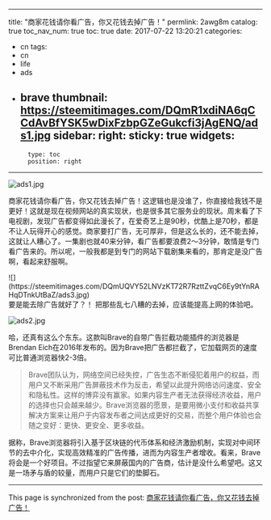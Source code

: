 
---
title: "商家花钱请你看广告，你又花钱去掉广告！"
permlink: 2awg8m
catalog: true
toc_nav_num: true
toc: true
date: 2017-07-22 13:20:21
categories:
- cn
tags:
- cn
- life
- ads
- brave
thumbnail: https://steemitimages.com/DQmR1xdiNA6qCCdAvBfYSK5wDixFzbpGZeGukcfi3jAgENQ/ads1.jpg
sidebar:
    right:
        sticky: true
widgets:
    -
        type: toc
        position: right
---


![ads1.jpg](https://steemitimages.com/DQmR1xdiNA6qCCdAvBfYSK5wDixFzbpGZeGukcfi3jAgENQ/ads1.jpg)

商家花钱请你看广告，你又花钱去掉广告！这逻辑也是没谁了，你直接给我钱不是更好！这就是现在视频网站的真实现状，也是很多其它服务业的现状。周末看了下电视剧，发现广告都变得如此漫长了，在爱奇艺上是90秒，优酷上是70秒，都是不让人玩得开心的感觉。商家要打广告，无可厚非，但是这么长的，还不能去掉，这就让人糟心了。一集剧也就40来分钟，看广告都要浪费2～3分钟，敢情是专门看广告来的。所以呢，一般我都是到专门的网站下载剧集来看的，那肯定是没广告啊，看起来舒服啊。

<div class="pull-left">![](https://steemitimages.com/DQmUQVY52LNVzKT72R7RzttZvqC6Ey9tYnRAHqDTnkUtBaZ/ads3.jpg)  </div>要是能去除广告就好了？！
把那些乱七八糟的去掉，应该能提高上网的体验吧。


![ads2.jpg](https://steemitimages.com/DQmXPFMRnbNDndKHW89tsWKvfRNExLAtWsoZovhtnjRiVYt/ads2.jpg)

哈，还真有这么个东东。这款叫Brave的自带广告拦截功能插件的浏览器是Brendan Eich在2016年发布的。因为Brave把广告都拦截了，它加载网页的速度可比普通浏览器快2-3倍。

> Brave团队认为，网络空间已经失控，广告生态不断侵犯着用户的权益，而用户又不断采用广告屏蔽技术作为反击，希望以此提升网络访问速度、安全和隐私性。这样的博弈没有赢家。如果内容生产者无法获得经济收益，用户的选择也只会越来越少。Brave浏览器的愿景，是要用微小支付和收益共享解决方案来让用户于内容发布者之间达成更好的交易，而整个用户体验也会随之变好：更快、更安全、更多收益。


据称，Brave浏览器将引入基于区块链的代币体系和经济激励机制，实现对中间环节的去中介化，实现高效精准的广告传播，进而为内容生产者增收。看来，Brave将会是一个好项目。不过指望它来屏蔽国内的广告商，估计是没什么希望吧。这又是一场矛与盾的较量，而用户只是它们的垫脚石。

- - -

This page is synchronized from the post: [商家花钱请你看广告，你又花钱去掉广告！](https://steemit.com/@lemooljiang/2awg8m)

